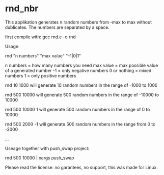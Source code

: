 # rnd_nbr


This applikation generates n random numbers from -max to max without dublicates.
The numbers are separated by a space.


first compile with: gcc rnd.c -o rnd

Usage:

rnd "n numbers" "max value" "-1|0|1"

n numbers	= how many numbers you need
max value	= max possible value of a generated number
-1		= only negative numbers
0 or nothing	= mixed numbers
1		= only positive numbers
  
  rnd 10 1000 will generate 10 random numbers in the range of -1000 to 1000
  
  rnd 500 10000 will generate 500 random numbers in the range of -10000 to 10000

  rnd 500 10000 1 will generate 500 random numbers in the range of 0 to 10000

  rnd 500 2000 -1 will generate 500 random numbers in the range from 0 to -2000
  
  ...
  
  
Useage together with push_swap project:
  
  rnd 500 10000 | xargs push_swap
  
  
  
Please read the license:
  no garantees, no support, this was made for Linux.
